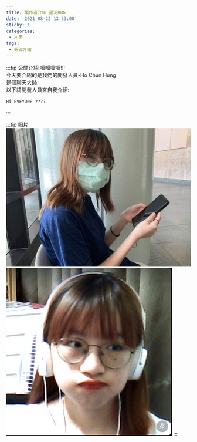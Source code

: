 ```yaml
---
title: 製作者介紹 星河BBG
date: '2021-08-22 13:33:00'
sticky: 1
categories:
 - 人事
tags:
 - 幹部介紹
---
```


:::tip 公關介紹
噹噹噹噹!!!\
今天要介紹的是我們的開發人員-Ho Chun Hung\
是個聊天大師\
以下請開發人員來自我介紹:

    Hi EVEYONE ????


:::

:::tip 照片
![GG](../img/r/1.jpg)
![GG](../img/r/2.png)
:::